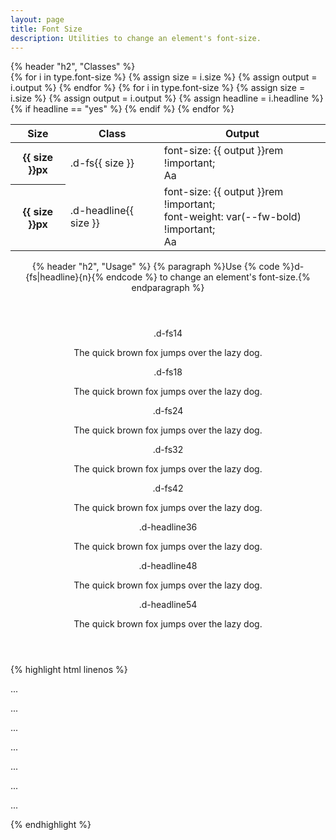 ```yaml
---
layout: page
title: Font Size
description: Utilities to change an element's font-size.
---
```

<section class="d-stack16">
    {% header "h2", "Classes" %}
    <div class="d-h464 d-of-y-scroll d-bb d-bc-black-200">
        <table class="d-table">
            <thead>
                <tr>
                    <th scope="col" class="d-w10p">Size</th>
                    <th scope="col" class="d-w20p">Class</th>
                    <th scope="col">Output</th>
                </tr>
            </thead>
            <tbody>
                {% for i in type.font-size %}
                {% assign size = i.size %}
                {% assign output = i.output %}
                    <tr>
                        <th scope="row">{{ size }}px</th>
                        <td class="d-ff-mono d-fc-purple d-fw-normal d-fs12">.d-fs{{ size }}</td>
                        <td>
                            <div class="d-d-flex d-jc-space-between d-ai-center">
                                <div class="d-fl1 d-ff-mono d-fc-orange d-fs12">
                                    font-size: {{ output }}rem !important;
                                </div>
                                <div class="d-fl0 d-fs{{ size }} d-lh4">
                                    Aa
                                </div>
                            </div>
                        </td>
                    </tr>
                {% endfor %}
                {% for i in type.font-size %}
                {% assign size = i.size %}
                {% assign output = i.output %}
                {% assign headline = i.headline %}
                    {% if headline == "yes" %}
                    <tr>
                        <th scope="row">{{ size }}px</th>
                        <td class="d-ff-mono d-fc-purple d-fw-normal d-fs12">.d-headline{{ size }}</td>
                        <td>
                            <div class="d-d-flex d-jc-space-between d-ai-center">
                                <div class="d-fl1 d-ff-mono d-fc-orange d-fs12">
                                    font-size: {{ output }}rem !important;<br/>
                                    font-weight: var(--fw-bold) !important;
                                </div>
                                <div class="d-fl0 d-headline{{ size }} d-lh4">
                                    Aa
                                </div>
                            </div>
                        </td>
                    </tr>
                    {% endif %}
                {% endfor %}
            </tbody>
        </table>
    </div>
</section>
<section class="d-stack16">
    <header class="d-stack2">
        {% header "h2", "Usage" %}
        {% paragraph %}Use {% code %}d-{fs|headline}{n}{% endcode %} to change an element's font-size.{% endparagraph %}
    </header>
    <aside class="d-bar8 d-of-hidden">
        <header class="d-d-flex d-jc-center d-fd-column d-p24 d-bgc-purple-100 d-w100p d-hmn102">
            <div class="d-d-grid d-gg16 d-ai-center" style="grid-template-columns: 10rem 1fr">
                <div class="d-fs12 d-ff-mono d-fc-purple">.d-fs14</div>
                <div><p class="d-fs14 d-fc-orange">The quick brown fox jumps over the lazy dog.</p></div>
                <div class="d-fs12 d-ff-mono d-fc-purple">.d-fs18</div>
                <div><p class="d-fs18 d-fc-orange">The quick brown fox jumps over the lazy dog.</p></div>
                <div class="d-fs12 d-ff-mono d-fc-purple">.d-fs24</div>
                <div><p class="d-fs24 d-fc-orange">The quick brown fox jumps over the lazy dog.</p></div>
                <div class="d-fs12 d-ff-mono d-fc-purple">.d-fs32</div>
                <div><p class="d-fs32 d-fc-orange">The quick brown fox jumps over the lazy dog.</p></div>
                <div class="d-fs12 d-ff-mono d-fc-purple">.d-fs42</div>
                <div><p class="d-fs42 d-fc-orange">The quick brown fox jumps over the lazy dog.</p></div>
                <div class="d-fs12 d-ff-mono d-fc-purple">.d-headline36</div>
                <div><p class="d-headline36 d-lh1 d-fc-orange">The quick brown fox jumps over the lazy dog.</p></div>
                <div class="d-fs12 d-ff-mono d-fc-purple">.d-headline48</div>
                <div><p class="d-headline48 d-lh1 d-fc-orange">The quick brown fox jumps over the lazy dog.</p></div>
                <div class="d-fs12 d-ff-mono d-fc-purple">.d-headline54</div>
                <div><p class="d-headline54 d-lh1 d-fc-orange">The quick brown fox jumps over the lazy dog.</p></div>
            </div>
        </header>
        <footer class="d-p8 d-bgc-black-700 d-bbr8 d-fs12">
{% highlight html linenos %}
<p class="d-fs14">...</p>
<p class="d-fs18">...</p>
<p class="d-fs24">...</p>
<p class="d-fs42">...</p>
<p class="d-headline36 d-lh1">...</p>
<p class="d-headline48 d-lh1">...</p>
<p class="d-headline54 d-lh1">...</p>
{% endhighlight %}
        </footer>
    </aside>
</section>
